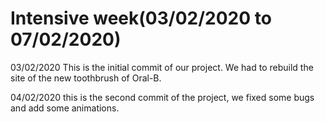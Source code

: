 # Intensive week(03/02/2020 to 07/02/2020)

03/02/2020
This is the initial commit of our project. We had to rebuild the site of the new toothbrush of Oral-B.

04/02/2020
this is the second commit of the project, we fixed some bugs and add some animations.
